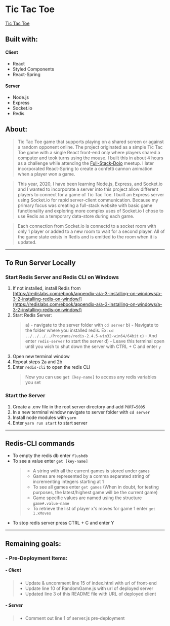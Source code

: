 # Tic Tac Toe

[Tic Tac Toe]('./')

## Built with:

#### Client

- React
- Styled Components
- React-Spring

#### Server

- Node.js
- Express
- Socket.io
- Redis

## About:

> Tic Tac Toe game that supports playing on a shared screen or against a random opponent online. The project originated as a simple Tic Tac Toe game with a single React front-end only where players shared a computer and took turns using the mouse. I built this in about 4 hours as a challenge while attending the [Full-Stack-Dojo](https://www.meetup.com/Full-Stack-Dev-Factory/) meetup. I later incorporated React-Spring to create a confetti cannon animation when a player won a game.

> This year, 2020, I have been learning Node.js, Express, and Socket.io and I wanted to incorporate a server into this project allow different players to connect for a game of Tic Tac Toe. I built an Express server using Socket.io for rapid server-client communication. Because my primary focus was creating a full-stack website with basic game functionality and exploring more complex uses of Socket.io I chose to use Redis as a temporary data-store during each game.

> Each connection from Socket.io is connectd to a socket room with only 1 player or added to a new room to wait for a second player. All of the game state exists in Redis and is emitted to the room when it is updated.

---

## To Run Server Locally

### Start Redis Server and Redis CLI on Windows

1.  If not installed, install Redis from [https://redislabs.com/ebook/appendix-a/a-3-installing-on-windows/a-3-2-installing-redis-on-window/](https://redislabs.com/ebook/appendix-a/a-3-installing-on-windows/a-3-2-installing-redis-on-window/)
2.  Start Redis Server:
    > a) - navigate to the server folder with `cd server`
    > b) - Navigate to the folder where you installed redis. Ex: `cd ../../../../Programs/redis-2.4.5-win32-win64/64bit`
    > c) - And enter `redis-server` to start the server
    > d) - Leave this terminal open until you wish to shut down the server with CTRL + C and enter `y`
3.  Open new terminal window
4.  Repeat steps 2a and 2b
5.  Enter `redis-cli` to open the redis CLI
    > Now you can use `get [key-name]` to access any redis variables you set

### Start the Server

1.  Create a .env file in the root server directory and add `PORT=5005`
2.  In a new terminal window navigate to server folder with `cd server`
3.  Install node modules with `yarn`
4.  Enter `yarn run start` to start server

---

## Redis-CLI commands

- To empty the redis db enter `flushdb`
- To see a value enter `get [key-name]`
  > - A string with all the current games is stored under `games`
  > - Games are represented by a comma separated string of incrementing integers starting at 1
  > - To see all games enter `get games` (When in doubt, for testing purposes, the latest/highest game will be the current game)
  > - Game specific values are named using the structure `game#.value-name`
  > - To retrieve the list of player x's moves for game 1 enter `get 1.xMoves`
- To stop redis server press CTRL + C and enter Y

---

## Remaining goals:

### - Pre-Deployment Items:

##### - Client

> - Update & uncomment line 15 of index.html with url of front-end
> - Update line 10 of RandomGame.js with url of deployed server
> - Updated line 3 of this README file with URL of deployed client

##### - Server

> - Comment out line 1 of server.js pre-deployment
